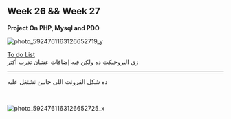 ## Week 26 && Week 27

**Project On PHP, Mysql and PDO**

![photo_5924761163126652719_y](https://github.com/sandykhaled/IEEE-Tasks/assets/120924159/8051ac0e-b0ed-4e39-a781-a4ade309ea74)

[To do List](https://youtu.be/aEwc4SUq6jo?si=-6CUBvNRlSEUdn6b) <br/>
<bdi>زي البروجيكت ده ولكن فيه إضافات عشان تدرب أكتر </bdi>

___
<bdi>ده شكل الفرونت اللي حابين نشتغل عليه</bdi>


<br/>

![photo_5924761163126652725_x](https://github.com/sandykhaled/IEEE-Tasks/assets/120924159/d65db6cd-453a-4679-9a3f-a0379fe5ea4b)
